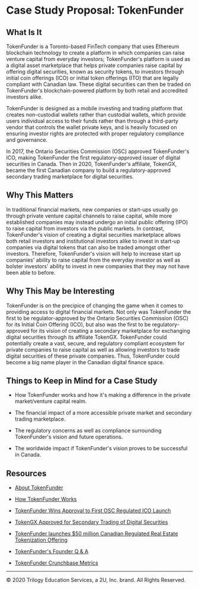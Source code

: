 # Case Study Proposal: TokenFunder

## What Is It

TokenFunder is a Toronto-based FinTech company that uses Ethereum blockchain technology to create a platform in which companies can raise venture capital from everyday investors; TokenFunder's platform is used as a digital asset marketplace that helps private companies raise capital by offering digital securities, known as security tokens, to investors through initial coin offerings (ICO) or initial token offerings (ITO) that are legally compliant with Canadian law. These digital securities can then be traded on TokenFunder's blockchain-powered platform by both retail and accredited investors alike.

TokenFunder is designed as a mobile investing and trading platform that creates non-custodial wallets rather than custodial wallets, which provide users individual access to their funds rather than through a third-party vendor that controls the wallet private keys, and is heavily focused on ensuring investor rights are protected with proper regulatory compliance and governance.

In 2017, the Ontario Securities Commission (OSC) approved TokenFunder's ICO, making TokenFunder the first regulatory-approved issuer of digital securities in Canada. Then in 2020, TokenFunder's affiliate, TokenGX, became the first Canadian company to build a regulatory-approved secondary trading marketplace for digital securities.

## Why This Matters

In traditional financial markets, new companies or start-ups usually go through private venture capital channels to raise capital, while more established companies may instead undergo an initial public offering (IPO) to raise capital from investors via the public markets. In contrast, TokenFunder's vision of creating a digital securities marketplace allows both retail investors and institutional investors alike to invest in start-up companies via digital tokens that can also be traded amongst other investors. Therefore, TokenFunder's vision will help to increase start up companies' ability to raise capital from the everyday investor as well as bolster investors' ability to invest in new companies that they may not have been able to before.

## Why This May be Interesting

TokenFunder is on the precipice of changing the game when it comes to providing access to digital financial markets. Not only was TokenFunder the first to be regulator-approved by the Ontario Securities Commission (OSC) for its Initial Coin Offering (ICO), but also was the first to be regulatory-approved for its vision of creating a secondary marketplace for exchanging digital securities through its affiliate TokenGX. TokenFunder could potentially create a vast, secure, and regulatory compliant ecosystem for private companies to raise capital as well as allowing investors to trade digital securities of these private companies. Thus, TokenFunder could become a big name player in the Canadian digital finance space.

## Things to Keep in Mind for a Case Study

* How TokenFunder works and how it's making a difference in the private market/venture capital realm.

* The financial impact of a more accessible private market and secondary trading marketplace.

* The regulatory concerns as well as compliance surrounding TokenFunder's vision and future operations.

* The worldwide impact if TokenFunder's vision proves to be successful in Canada.

## Resources

* [About TokenFunder](https://about.tokenfunder.com/)

* [How TokenFunder Works](https://www.tokenfunder.com/how-it-works)

* [TokenFunder Wins Approval to First OSC Regulated ICO Launch](https://bitcoinmagazine.com/articles/tokenfunder-wins-approval-first-osc-regulated-ico-launch)

* [TokenGX Approved for Secondary Trading of Digital Securities](https://about.tokenfunder.com/tokengx-approved-for-secondary-trading-of-digital-securities/)

* [TokenFunder launches $50 million Canadian Regulated Real Estate Tokenization Offering](https://www.cryptoninjas.net/2020/02/26/tokenfunder-launches-50-million-canadian-regulated-real-estate-tokenization-offering/)

* [TokenFunder's Founder Q & A](https://www.foundersbeta.com/interview/founder-spotlight-tokenfunder/)

* [TokenFunder Crunchbase Metrics](https://www.crunchbase.com/organization/tokenfunder)

---

© 2020 Trilogy Education Services, a 2U, Inc. brand. All Rights Reserved.

